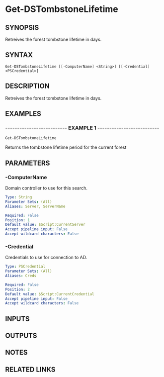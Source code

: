 ﻿---
external help file: PSAD-help.xml
online version: 
schema: 2.0.0
---

# Get-DSTombstoneLifetime

## SYNOPSIS
Retreives the forest tombstone lifetime in days.

## SYNTAX

```
Get-DSTombstoneLifetime [[-ComputerName] <String>] [[-Credential] <PSCredential>]
```

## DESCRIPTION
Retreives the forest tombstone lifetime in days.

## EXAMPLES

### -------------------------- EXAMPLE 1 --------------------------
```
Get-DSTombstoneLifetime
```

Returns the tombstone lifetime period for the current forest

## PARAMETERS

### -ComputerName
Domain controller to use for this search.

```yaml
Type: String
Parameter Sets: (All)
Aliases: Server, ServerName

Required: False
Position: 1
Default value: $Script:CurrentServer
Accept pipeline input: False
Accept wildcard characters: False
```

### -Credential
Credentials to use for connection to AD.

```yaml
Type: PSCredential
Parameter Sets: (All)
Aliases: Creds

Required: False
Position: 2
Default value: $Script:CurrentCredential
Accept pipeline input: False
Accept wildcard characters: False
```

## INPUTS

## OUTPUTS

## NOTES

## RELATED LINKS

